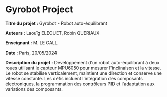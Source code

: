 # Gyrobot Project

**Titre du projet :** Gyrobot - Robot auto-équilibrant

**Auteurs :** Laouïg ELEOUET, Robin QUERIAUX

**Enseignant :** M. LE GALL

**Date :** Paris, 20/05/2024

**Description du projet :**
Développement d'un robot auto-équilibrant à deux roues utilisant le capteur MPU6050 pour mesurer l'inclinaison et la vitesse. Le robot se stabilise verticalement, maintient une direction et conserve une vitesse constante. Les défis incluent l'intégration des composants électroniques, la programmation des contrôleurs PID et l'adaptation aux variations des composants.
